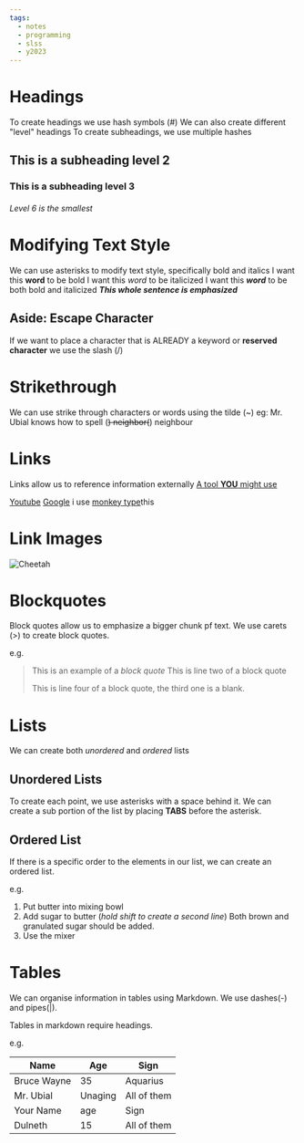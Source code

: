 ```yaml
---
tags:
  - notes
  - programming
  - slss
  - y2023
---
```


# Headings
To create headings we use hash symbols (#)
We can also create different "level" headings
To create subheadings, we use multiple hashes

## This is a subheading level 2
### This is a subheading level 3
###### Level 6 is the smallest

# Modifying Text Style
We can use asterisks to modify text style, specifically bold and italics
I want this **word** to be bold
I want this *word* to be italicized
I want this ***word*** to be both bold and italicized
***This whole sentence is emphasized***

## Aside: Escape Character
If we want to place a character that is ALREADY a keyword or **reserved character** we use the slash (/)

# Strikethrough
We can use strike through characters or words using the tilde (~)
eg:
Mr. Ubial knows how to spell (~~) neighbor(~~) neighbour

# Links
Links allow us to reference information externally
[A tool **YOU** might use](https://chat.openai.com)

[Youtube](https://Youtube.com)
[Google](https://google.com)
i use [monkey type](https:///monkeytype.com)this

# Link Images
![Cheetah](http://elelur.com/data_images/mammals/cheetah/cheetah-02.jpg)


# Blockquotes
Block quotes allow us to emphasize a bigger chunk pf text.
We use carets (>) to create block quotes.

e.g.
 > This is an example of a *block quote*
 > This is line two of a block quote
 >
 >This is line four of a block quote, the third one is a blank.
 
# Lists
We can create both *unordered* and *ordered* lists

## Unordered Lists
To create each point, we use asterisks with a space behind it. 
We can create a sub portion of the list by placing **TABS** before the asterisk.

## Ordered List
If there is a specific order to the elements in our list, we can create an ordered list. 

e.g.
 1. Put butter into mixing bowl
 2. Add sugar to butter (*hold shift to create a second line*)
    Both brown and granulated sugar should be added.
 3. Use the mixer

# Tables
We can organise information in tables using Markdown.
We use dashes(-) and pipes(|).

Tables in markdown require headings.

e.g.

| Name     | Age      | Sign    |
| ---      |---       | ---     |
| Bruce Wayne| 35 | Aquarius|
|Mr. Ubial |Unaging |All of them|
|Your Name | age | Sign |
|Dulneth | 15 | All of them |

